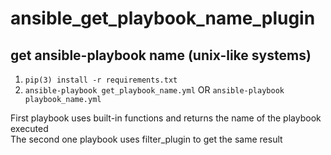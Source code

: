 # ansible_get_playbook_name_plugin
## get ansible-playbook name (unix-like systems)

1. `pip(3) install -r requirements.txt`
2. `ansible-playbook get_playbook_name.yml` OR `ansible-playbook playbook_name.yml`

First playbook uses built-in functions and returns the name of the playbook executed  
The second one playbook uses filter_plugin to get the same result
